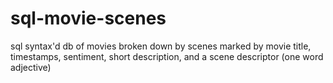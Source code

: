 # sql-movie-scenes
sql syntax'd db of movies broken down by scenes marked by movie title, timestamps, sentiment, short description, and a scene descriptor (one word adjective)
